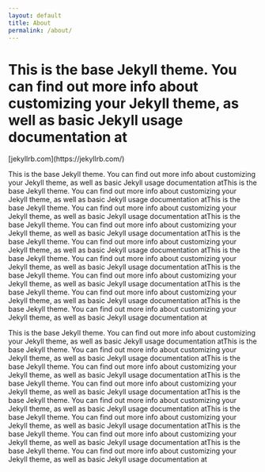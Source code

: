 ```yaml
---
layout: default
title: About
permalink: /about/
---
```


<h1>
This is the base Jekyll theme. You can find out more info about customizing your Jekyll theme, as well as basic Jekyll usage documentation at 
</h1>[jekyllrb.com](https://jekyllrb.com/)

This is the base Jekyll theme. You can find out more info about customizing your Jekyll theme, as well as basic Jekyll usage documentation atThis is the base Jekyll theme. You can find out more info about customizing your Jekyll theme, as well as basic Jekyll usage documentation atThis is the base Jekyll theme. You can find out more info about customizing your Jekyll theme, as well as basic Jekyll usage documentation atThis is the base Jekyll theme. You can find out more info about customizing your Jekyll theme, as well as basic Jekyll usage documentation atThis is the base Jekyll theme. You can find out more info about customizing your Jekyll theme, as well as basic Jekyll usage documentation atThis is the base Jekyll theme. You can find out more info about customizing your Jekyll theme, as well as basic Jekyll usage documentation atThis is the base Jekyll theme. You can find out more info about customizing your Jekyll theme, as well as basic Jekyll usage documentation atThis is the base Jekyll theme. You can find out more info about customizing your Jekyll theme, as well as basic Jekyll usage documentation atThis is the base Jekyll theme. You can find out more info about customizing your Jekyll theme, as well as basic Jekyll usage documentation at


This is the base Jekyll theme. You can find out more info about customizing your Jekyll theme, as well as basic Jekyll usage documentation atThis is the base Jekyll theme. You can find out more info about customizing your Jekyll theme, as well as basic Jekyll usage documentation atThis is the base Jekyll theme. You can find out more info about customizing your Jekyll theme, as well as basic Jekyll usage documentation atThis is the base Jekyll theme. You can find out more info about customizing your Jekyll theme, as well as basic Jekyll usage documentation atThis is the base Jekyll theme. You can find out more info about customizing your Jekyll theme, as well as basic Jekyll usage documentation atThis is the base Jekyll theme. You can find out more info about customizing your Jekyll theme, as well as basic Jekyll usage documentation atThis is the base Jekyll theme. You can find out more info about customizing your Jekyll theme, as well as basic Jekyll usage documentation atThis is the base Jekyll theme. You can find out more info about customizing your Jekyll theme, as well as basic Jekyll usage documentation at